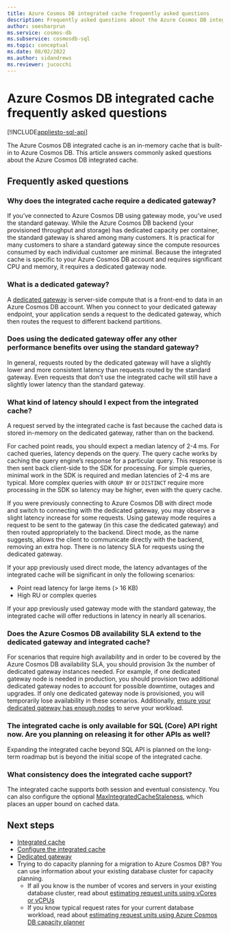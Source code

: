 ```yaml
---
title: Azure Cosmos DB integrated cache frequently asked questions
description: Frequently asked questions about the Azure Cosmos DB integrated cache.
author: seesharprun
ms.service: cosmos-db
ms.subservice: cosmosdb-sql
ms.topic: conceptual
ms.date: 08/02/2022
ms.author: sidandrews
ms.reviewer: jucocchi
---
```


# Azure Cosmos DB integrated cache frequently asked questions
[!INCLUDE[appliesto-sql-api](includes/appliesto-sql-api.md)]

The Azure Cosmos DB integrated cache is an in-memory cache that is built-in to Azure Cosmos DB. This article answers commonly asked questions about the Azure Cosmos DB integrated cache.

## Frequently asked questions

### Why does the integrated cache require a dedicated gateway?

If you’ve connected to Azure Cosmos DB using gateway mode, you’ve used the standard gateway. While the Azure Cosmos DB backend (your provisioned throughput and storage) has dedicated capacity per container, the standard gateway is shared among many customers. It is practical for many customers to share a standard gateway since the compute resources consumed by each individual customer are minimal. Because the integrated cache is specific to your Azure Cosmos DB account and requires significant CPU and memory, it requires a dedicated gateway node.

### What is a dedicated gateway?

A [dedicated gateway](dedicated-gateway.md) is server-side compute that is a front-end to data in an Azure Cosmos DB account. When you connect to your dedicated gateway endpoint, your application sends a request to the dedicated gateway, which then routes the request to different backend partitions.

### Does using the dedicated gateway offer any other performance benefits over using the standard gateway?

In general, requests routed by the dedicated gateway will have a slightly lower and more consistent latency than requests routed by the standard gateway. Even requests that don't use the integrated cache will still have a slightly lower latency than the standard gateway.

### What kind of latency should I expect from the integrated cache?

A request served by the integrated cache is fast because the cached data is stored in-memory on the dedicated gateway, rather than on the backend.

For cached point reads, you should expect a median latency of 2-4 ms. For cached queries, latency depends on the query. The query cache works by caching the query engine’s response for a particular query. This response is then sent back client-side to the SDK for processing. For simple queries, minimal work in the SDK is required and median latencies of 2-4 ms are typical. More complex queries with `GROUP BY` or `DISTINCT` require more processing in the SDK so latency may be higher, even with the query cache. 

If you were previously connecting to Azure Cosmos DB with direct mode and switch to connecting with the dedicated gateway, you may observe a slight latency increase for some requests. Using gateway mode requires a request to be sent to the gateway (in this case the dedicated gateway) and then routed appropriately to the backend. Direct mode, as the name suggests, allows the client to communicate directly with the backend, removing an extra hop. There is no latency SLA for requests using the dedicated gateway.

If your app previously used direct mode, the latency advantages of the integrated cache will be significant in only the following scenarios:

- Point read latency for large items (> 16 KB)
- High RU or complex queries

If your app previously used gateway mode with the standard gateway, the integrated cache will offer reductions in latency in nearly all scenarios. 

### Does the Azure Cosmos DB availability SLA extend to the dedicated gateway and integrated cache?

For scenarios that require high availability and in order to be covered by the Azure Cosmos DB availability SLA, you should provision 3x the number of dedicated gateway instances needed. For example, if one dedicated gateway node is needed in production, you should provision two additional dedicated gateway nodes to account for possible downtime, outages and upgrades. If only one dedicated gateway node is provisioned, you will temporarily lose availability in these scenarios. Additionally, [ensure your dedicated gateway has enough nodes](./integrated-cache.md#i-want-to-understand-if-i-need-to-add-more-dedicated-gateway-nodes) to serve your workload.

### The integrated cache is only available for SQL (Core) API right now. Are you planning on releasing it for other APIs as well?

Expanding the integrated cache beyond SQL API is planned on the long-term roadmap but is beyond the initial scope of the integrated cache.

### What consistency does the integrated cache support?

The integrated cache supports both session and eventual consistency. You can also configure the optional [MaxIntegratedCacheStaleness](integrated-cache.md#maxintegratedcachestaleness), which places an upper bound on cached data.

## Next steps

- [Integrated cache](integrated-cache.md)
- [Configure the integrated cache](how-to-configure-integrated-cache.md)
- [Dedicated gateway](dedicated-gateway.md)
- Trying to do capacity planning for a migration to Azure Cosmos DB? You can use information about your existing database cluster for capacity planning.
    - If all you know is the number of vcores and servers in your existing database cluster, read about [estimating request units using vCores or vCPUs](convert-vcore-to-request-unit.md) 
    - If you know typical request rates for your current database workload, read about [estimating request units using Azure Cosmos DB capacity planner](estimate-ru-with-capacity-planner.md)